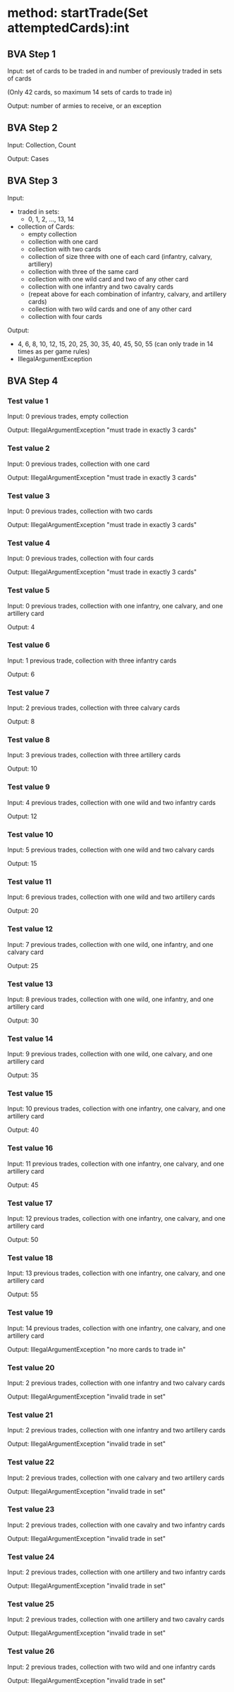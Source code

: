 # method: startTrade(Set<Card> attemptedCards):int

## BVA Step 1
Input: set of cards to be traded in and number of previously traded in sets of cards

(Only 42 cards, so maximum 14 sets of cards to trade in)

Output: number of armies to receive, or an exception

## BVA Step 2
Input: Collection, Count

Output: Cases

## BVA Step 3
Input:
- traded in sets:
  - 0, 1, 2, ..., 13, 14
- collection of Cards:
  - empty collection
  - collection with one card
  - collection with two cards
  - collection of size three with one of each card (infantry, calvary, artillery)
  - collection with three of the same card
  - collection with one wild card and two of any other card
  - collection with one infantry and two cavalry cards
  - (repeat above for each combination of infantry, calvary, and artillery cards)
  - collection with two wild cards and one of any other card
  - collection with four cards

Output:
- 4, 6, 8, 10, 12, 15, 20, 25, 30, 35, 40, 45, 50, 55 (can only trade in 14 times as per game rules)
- IllegalArgumentException

## BVA Step 4
### Test value 1
Input: 0 previous trades, empty collection

Output: IllegalArgumentException "must trade in exactly 3 cards"

### Test value 2
Input: 0 previous trades, collection with one card

Output: IllegalArgumentException "must trade in exactly 3 cards"

### Test value 3
Input: 0 previous trades, collection with two cards

Output: IllegalArgumentException "must trade in exactly 3 cards"

### Test value 4
Input: 0 previous trades, collection with four cards

Output: IllegalArgumentException "must trade in exactly 3 cards"

### Test value 5
Input: 0 previous trades, collection with one infantry, one calvary, and one artillery card

Output: 4

### Test value 6
Input: 1 previous trade, collection with three infantry cards

Output: 6

### Test value 7
Input: 2 previous trades, collection with three calvary cards

Output: 8

### Test value 8
Input: 3 previous trades, collection with three artillery cards

Output: 10

### Test value 9
Input: 4 previous trades, collection with one wild and two infantry cards

Output: 12

### Test value 10
Input: 5 previous trades, collection with one wild and two calvary cards

Output: 15

### Test value 11
Input: 6 previous trades, collection with one wild and two artillery cards

Output: 20

### Test value 12
Input: 7 previous trades, collection with one wild, one infantry, and one calvary card

Output: 25

### Test value 13
Input: 8 previous trades, collection with one wild, one infantry, and one artillery card

Output: 30

### Test value 14
Input: 9 previous trades, collection with one wild, one calvary, and one artillery card

Output: 35

### Test value 15
Input: 10 previous trades, collection with one infantry, one calvary, and one artillery card

Output: 40

### Test value 16
Input: 11 previous trades, collection with one infantry, one calvary, and one artillery card

Output: 45

### Test value 17
Input: 12 previous trades, collection with one infantry, one calvary, and one artillery card

Output: 50

### Test value 18
Input: 13 previous trades, collection with one infantry, one calvary, and one artillery card

Output: 55

### Test value 19
Input: 14 previous trades, collection with one infantry, one calvary, and one artillery card

Output: IllegalArgumentException "no more cards to trade in"

### Test value 20
Input: 2 previous trades, collection with one infantry and two calvary cards

Output: IllegalArgumentException "invalid trade in set"

### Test value 21
Input: 2 previous trades, collection with one infantry and two artillery cards

Output: IllegalArgumentException "invalid trade in set"

### Test value 22
Input: 2 previous trades, collection with one calvary and two artillery cards

Output: IllegalArgumentException "invalid trade in set"

### Test value 23
Input: 2 previous trades, collection with one cavalry and two infantry cards

Output: IllegalArgumentException "invalid trade in set"

### Test value 24
Input: 2 previous trades, collection with one artillery and two infantry cards

Output: IllegalArgumentException "invalid trade in set"

### Test value 25
Input: 2 previous trades, collection with one artillery and two cavalry cards

Output: IllegalArgumentException "invalid trade in set"

### Test value 26
Input: 2 previous trades, collection with two wild and one infantry cards

Output: IllegalArgumentException "invalid trade in set"
